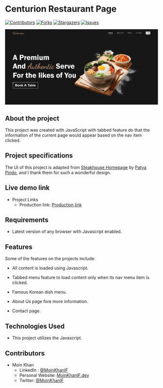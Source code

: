 # Centurion Restaurant Page

[![Contributors][contributors-shield]][contributors-url]
[![Forks][forks-shield]][forks-url]
[![Stargazers][stars-shield]][stars-url]
[![Issues][issues-shield]][issues-url]

![Centurion Restaurant Page](./homescreenshot.jpg)

## About the project

This project was created with JavaScript with tabbed feature do that the information of the current page would appear based on the nav item clicked.

## Project specifications

The UI of this project is adapted from [Steakhouse Homepage](https://dribbble.com/shots/5640147-Steakhouse-Homepage) by [Patya Pindo](https://dribbble.com/patyapindo), and I thank them for such a wonderful design.

## Live demo link

- Project Links
  - Production link: [Production link](https://mk-restaurant-page.netlify.app/)

## Requirements

- Latest version of any browser with Javascript enabled.

## Features

Some of the features on the projects include:

- All content is loaded using Javascript.

- Tabbed menu feature to load content only when its nav menu item is clicked.

- Famous Korean dish menu.

- About Us page fore more information.

- Contact page.

## Technologies Used

- This project utilizes the Javascript.

## Contributors

- Moin Khan
  - LinkedIn : [@MoinKhanIF](https://www.linkedin.com/in/moinkhanif/)
  - Personal Website: [MoinKhanIF.dev](https://moinkhanif.dev)
  - Twitter: [@MoinKhanIF](https://twitter.com/MoinKhanIF)

<!-- MARKDOWN LINKS & IMAGES -->

[contributors-shield]: https://img.shields.io/github/contributors/moinkhanif/restaurantPage.svg?style=flat-square
[contributors-url]: https://github.com/moinkhanif/restaurantPage/graphs/contributors
[forks-shield]: https://img.shields.io/github/forks/moinkhanif/restaurantPage.svg?style=flat-square
[forks-url]: https://github.com/moinkhanif/restaurantPage/network/members
[stars-shield]: https://img.shields.io/github/stars/moinkhanif/restaurantPage.svg?style=flat-square
[stars-url]: https://github.com/moinkhanif/restaurantPage/stargazers
[issues-shield]: https://img.shields.io/github/issues/moinkhanif/restaurantPage.svg?style=flat-square
[issues-url]: https://github.com/moinkhanif/restaurantPage/issues

